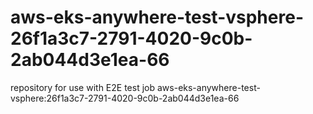 # aws-eks-anywhere-test-vsphere-26f1a3c7-2791-4020-9c0b-2ab044d3e1ea-66
repository for use with E2E test job aws-eks-anywhere-test-vsphere:26f1a3c7-2791-4020-9c0b-2ab044d3e1ea-66
